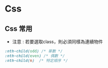 # Css

## Css 常用

- 注意 : 若要選取class，則必須同樣為連續物件

```css
:nth-child(odd) /* 單數 */
:nth-child(even) /* 偶數 */
:nth-child(n)  /* 特定順序 */
```
